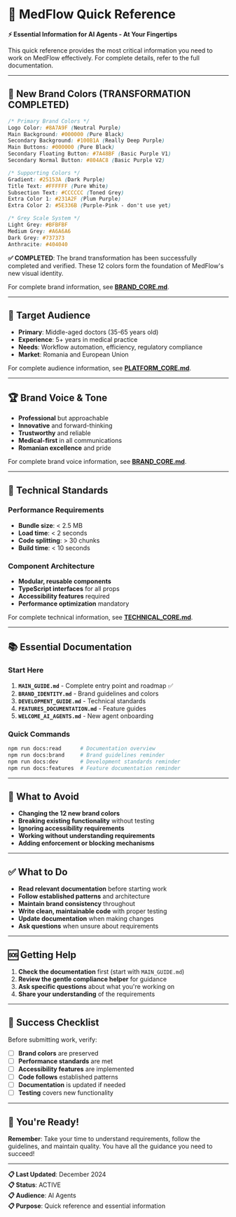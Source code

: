 # 🚀 MedFlow Quick Reference

**⚡ Essential Information for AI Agents - At Your Fingertips**

This quick reference provides the most critical information you need to work on MedFlow effectively. For complete details, refer to the full documentation.

---

## 🎨 **New Brand Colors (TRANSFORMATION COMPLETED)**

```css
/* Primary Brand Colors */
Logo Color: #8A7A9F (Neutral Purple)
Main Background: #000000 (Pure Black)
Secondary Background: #100B1A (Really Deep Purple)
Main Buttons: #000000 (Pure Black)
Secondary Floating Button: #7A48BF (Basic Purple V1)
Secondary Normal Button: #804AC8 (Basic Purple V2)

/* Supporting Colors */
Gradient: #25153A (Dark Purple)
Title Text: #FFFFFF (Pure White)
Subsection Text: #CCCCCC (Toned Grey)
Extra Color 1: #231A2F (Plum Purple)
Extra Color 2: #5E336B (Purple-Pink - don't use yet)

/* Grey Scale System */
Light Grey: #BFBFBF
Medium Grey: #A6A6A6
Dark Grey: #737373
Anthracite: #404040
```

**✅ COMPLETED**: The brand transformation has been successfully completed and verified. These 12 colors form the foundation of MedFlow's new visual identity.

For complete brand information, see **[BRAND_CORE.md](./CORE/BRAND_CORE.md)**.

---

## 👥 **Target Audience**

- **Primary**: Middle-aged doctors (35-65 years old)
- **Experience**: 5+ years in medical practice
- **Needs**: Workflow automation, efficiency, regulatory compliance
- **Market**: Romania and European Union

For complete audience information, see **[PLATFORM_CORE.md](./CORE/PLATFORM_CORE.md)**.

---

## 🏆 **Brand Voice & Tone**

- **Professional** but approachable
- **Innovative** and forward-thinking
- **Trustworthy** and reliable
- **Medical-first** in all communications
- **Romanian excellence** and pride

For complete brand voice information, see **[BRAND_CORE.md](./CORE/BRAND_CORE.md)**.

---

## 🔧 **Technical Standards**

### **Performance Requirements**
- **Bundle size**: < 2.5 MB
- **Load time**: < 2 seconds
- **Code splitting**: > 30 chunks
- **Build time**: < 10 seconds

### **Component Architecture**
- **Modular, reusable components**
- **TypeScript interfaces** for all props
- **Accessibility features** required
- **Performance optimization** mandatory

For complete technical information, see **[TECHNICAL_CORE.md](./CORE/TECHNICAL_CORE.md)**.

---

## 📚 **Essential Documentation**

### **Start Here**
1. **`MAIN_GUIDE.md`** - Complete entry point and roadmap ✅
2. **`BRAND_IDENTITY.md`** - Brand guidelines and colors
3. **`DEVELOPMENT_GUIDE.md`** - Technical standards
4. **`FEATURES_DOCUMENTATION.md`** - Feature guides
5. **`WELCOME_AI_AGENTS.md`** - New agent onboarding

### **Quick Commands**
```bash
npm run docs:read      # Documentation overview
npm run docs:brand     # Brand guidelines reminder
npm run docs:dev       # Development standards reminder
npm run docs:features  # Feature documentation reminder
```

---

## 🚫 **What to Avoid**

- **Changing the 12 new brand colors**
- **Breaking existing functionality** without testing
- **Ignoring accessibility requirements**
- **Working without understanding requirements**
- **Adding enforcement or blocking mechanisms**

---

## ✅ **What to Do**

- **Read relevant documentation** before starting work
- **Follow established patterns** and architecture
- **Maintain brand consistency** throughout
- **Write clean, maintainable code** with proper testing
- **Update documentation** when making changes
- **Ask questions** when unsure about requirements

---

## 🆘 **Getting Help**

1. **Check the documentation** first (start with `MAIN_GUIDE.md`)
2. **Review the gentle compliance helper** for guidance
3. **Ask specific questions** about what you're working on
4. **Share your understanding** of the requirements

---

## 🎯 **Success Checklist**

Before submitting work, verify:
- [ ] **Brand colors** are preserved
- [ ] **Performance standards** are met
- [ ] **Accessibility features** are implemented
- [ ] **Code follows** established patterns
- [ ] **Documentation** is updated if needed
- [ ] **Testing** covers new functionality

---

## 🏁 **You're Ready!**

**Remember**: Take your time to understand requirements, follow the guidelines, and maintain quality. You have all the guidance you need to succeed!

---

**📋 Last Updated**: December 2024  
**📋 Status**: ACTIVE  
**📋 Audience**: AI Agents  
**📋 Purpose**: Quick reference and essential information
